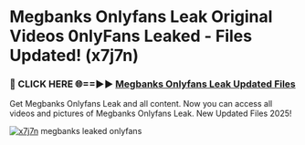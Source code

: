 # Megbanks Onlyfans Leak Original Videos 0nlyFans Leaked - Files Updated! (x7j7n)

<h3>🔴 CLICK HERE 🌐==►► <a href="https://best4dudes.click/HH4t6V" rel="nofollow">Megbanks Onlyfans Leak Updated Files</a></h3>

Get Megbanks Onlyfans Leak and all content. Now you can access all videos and pictures of Megbanks Onlyfans Leak. New Updated Files 2025!

[![x7j7n](https://github.com/user-attachments/assets/8c521d6e-e6e3-4a75-9320-d58ab9d79d5b)](https://best4dudes.click/HH4t6V)
megbanks leaked onlyfans